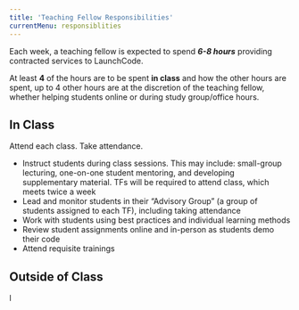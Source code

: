```yaml
---
title: 'Teaching Fellow Responsibilities'
currentMenu: responsiblities
---
```


Each week, a teaching fellow is expected to spend _**6-8 hours**_ providing contracted services to LaunchCode.

At least __4__ of the hours are to be spent __in class__ and how the other hours are spent, up to 4 other hours are at the discretion of the teaching fellow, whether helping students online or during study group/office hours.

## In Class

Attend each class.
Take attendance.

* Instruct students during class sessions. This may include: small-group lecturing, one-on-one student mentoring, and developing supplementary material. TFs will be required to attend class, which meets twice a week
* Lead and monitor students in their “Advisory Group” (a group of students assigned to each TF), including taking attendance
* Work with students using best practices and individual learning methods
* Review student assignments online and in-person as students demo their code
* Attend requisite trainings

## Outside of Class
l